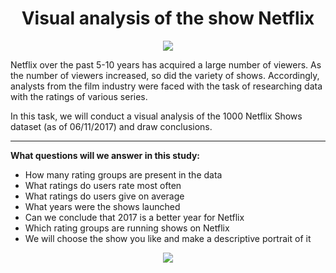 <div id="header" align="center">
    <h1>Visual analysis of the show Netflix</h1>
</div>

<div id="picture" align="center"
    <a href="https://github.com/dmitps/visual-analysis-of-the-show-netflix/blob/main/netflix.png">
        <img src="https://github.com/dmitps/visual-analysis-of-the-show-netflix/blob/main/netflix.png">
    </a>
</div>


Netflix over the past 5-10 years has acquired a large number of viewers. As the number of viewers increased, so did the variety of shows. Accordingly, analysts from the film industry were faced with the task of researching data with the ratings of various series.

In this task, we will conduct a visual analysis of the 1000 Netflix Shows dataset (as of 06/11/2017) and draw conclusions.

____

**What questions will we answer in this study:**

 * How many rating groups are present in the data
 * What ratings do users rate most often
 * What ratings do users give on average
 * What years were the shows launched
 * Can we conclude that 2017 is a better year for Netflix
 * Which rating groups are running shows on Netflix
 * We will choose the show you like and make a descriptive portrait of it

<div id="picture" align="center"
    <a href="https://github.com/dmitps/visual-analysis-of-the-show-netflix/blob/main/show%20you%20like.png">
        <img src="https://github.com/dmitps/visual-analysis-of-the-show-netflix/blob/main/show%20you%20like.png">
    </a>
</div>
